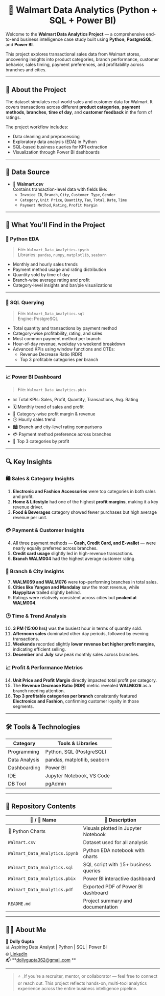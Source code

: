 <h1 align="center">🏬 Walmart Data Analytics (Python + SQL + Power BI)</h1>

Welcome to the **Walmart Data Analytics Project** — a comprehensive end-to-end business intelligence case study built using **Python**, **PostgreSQL**, and **Power BI**.

This project explores transactional sales data from Walmart stores, uncovering insights into product categories, branch performance, customer behavior, sales timing, payment preferences, and profitability across branches and cities.

---

## 📘 About the Project

The dataset simulates real-world sales and customer data for Walmart. It covers transactions across different **product categories**, **payment methods**, **branches**, **time of day**, and **customer feedback** in the form of ratings.

The project workflow includes:
- Data cleaning and preprocessing
- Exploratory data analysis (EDA) in Python
- SQL-based business queries for KPI extraction
- Visualization through Power BI dashboards

---

## 📂 Data Source

- 📄 **Walmart.csv**  
  Contains transaction-level data with fields like:
  - `Invoice ID`, `Branch`, `City`, `Customer Type`, `Gender`
  - `Category`, `Unit Price`, `Quantity`, `Tax`, `Total`, `Date`, `Time`
  - `Payment Method`, `Rating`, `Profit Margin`

---

## 📌 What You'll Find in the Project

### 🐍 Python EDA  
> File: `Walmart_Data_Analytics.ipynb`  
Libraries: `pandas`, `numpy`, `matplotlib`, `seaborn`

- Monthly and hourly sales trends
- Payment method usage and rating distribution
- Quantity sold by time of day
- Branch-wise average rating and profit
- Category-level insights and bar/pie visualizations

---

### 🧾 SQL Querying  
> File: `Walmart_Data_Analytics.sql`  
Engine: PostgreSQL

- Total quantity and transactions by payment method
- Category-wise profitability, rating, and sales
- Most common payment method per branch
- Hour-of-day revenue, weekday vs weekend breakdown
- Advanced KPIs using window functions and CTEs:
  - Revenue Decrease Ratio (RDR)
  - Top 3 profitable categories per branch

---

### 📈 Power BI Dashboard  
> File: `Walmart_Data_Analytics.pbix`

- 📊 Total KPIs: Sales, Profit, Quantity, Transactions, Avg. Rating
- 🗓️ Monthly trend of sales and profit
- 🧮 Category-wise profit margin & revenue
- 🕒 Hourly sales trend
- 🏙️ Branch and city-level rating comparisons
- 💳 Payment method preference across branches
- 📂 Top 3 categories by profit

---

## 🔍 Key Insights

### 🛍️ Sales & Category Insights
1. **Electronic and Fashion Accessories** were top categories in both sales and profit.
2. **Home & Lifestyle** had one of the highest **profit margins**, making it a key revenue driver.
3. **Food & Beverages** category showed fewer purchases but high average revenue per unit.

### 💳 Payment & Customer Insights
4. All three payment methods — **Cash, Credit Card, and E-wallet** — were nearly equally preferred across branches.
5. **Credit card usage** slightly led in high-revenue transactions.
6. **Branch WALM004** had the highest average customer rating.

### 📍 Branch & City Insights
7. **WALM059 and WALM076** were top-performing branches in total sales.
8. **Cities like Yangon and Mandalay** saw the most revenue, while **Naypyitaw** trailed slightly behind.
9. Ratings were relatively consistent across cities but **peaked at WALM004**.

### 🕒 Time & Trend Analysis
10. **3 PM (15:00 hrs)** was the busiest hour in terms of quantity sold.
11. **Afternoon sales** dominated other day periods, followed by evening transactions.
12. **Weekends** recorded slightly **lower revenue but higher profit margins**, indicating efficient selling.
13. **December** and **July** saw peak monthly sales across branches.

### 📈 Profit & Performance Metrics
14. **Unit Price and Profit Margin** directly impacted total profit per category.
15. The **Revenue Decrease Ratio (RDR)** metric revealed **WALM026** as a branch needing attention.
16. **Top 3 profitable categories per branch** consistently featured **Electronics and Fashion**, confirming customer loyalty in those segments.

---

## 🛠 Tools & Technologies

| Category       | Tools & Libraries            |
|----------------|------------------------------|
| Programming    | Python, SQL (PostgreSQL)     |
| Data Analysis  | pandas, matplotlib, seaborn  |
| Dashboarding   | Power BI                     |
| IDE            | Jupyter Notebook, VS Code    |
| DB Tool        | pgAdmin             |

---

## 🧰 Repository Contents

| 📁 / 📄 Name                            | 📌 Description                                 |
|----------------------------------------|-----------------------------------------------|
| 📁 Python Charts                         | Visuals plotted in Jupyter Notebook                |
| `Walmart.csv`                          | Dataset used for all analysis                 |
| `Walmart_Data_Analytics.ipynb`         | Python EDA notebook with charts               |
| `Walmart_Data_Analytics.sql`           | SQL script with 15+ business queries          |
| `Walmart_Data_Analytics.pbix`           | Power BI interactive dashboard            |
| `Walmart_Data_Analytics.pdf`           | Exported PDF of Power BI dashboard            |
| `README.md`                            | Project summary and documentation             |

---

## 🙋‍♂️ About Me

👤 **Dolly Gupta**  
📊 Aspiring Data Analyst | Python | SQL | Power BI  
🌐 [LinkedIn](https://www.linkedin.com/in/dolly-gupta-3b54b8229)           
📬 **dollygupta362@gmail.com  **

---

> ⭐ _If you're a recruiter, mentor, or collaborator — feel free to connect or reach out. This project reflects hands-on, multi-tool analytics experience across the entire business intelligence pipeline.
